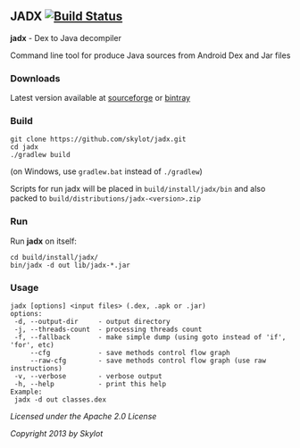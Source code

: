 ## JADX  [![Build Status](https://buildhive.cloudbees.com/job/skylot/job/jadx/badge/icon)](https://buildhive.cloudbees.com/job/skylot/job/jadx/)
**jadx** - Dex to Java decompiler

Command line tool for produce Java sources from Android Dex and Jar files

### Downloads
Latest version available at 
[sourceforge](http://sourceforge.net/projects/jadx/files/) 
or
[bintray](http://bintray.com/pkg/show/general/skylot/jadx/jadx-cli)

### Build

    git clone https://github.com/skylot/jadx.git
    cd jadx
    ./gradlew build
    
(on Windows, use `gradlew.bat` instead of `./gradlew`)

Scripts for run jadx will be placed in `build/install/jadx/bin`
and also packed to `build/distributions/jadx-<version>.zip`

### Run
Run **jadx** on itself:

    cd build/install/jadx/
    bin/jadx -d out lib/jadx-*.jar

### Usage
```
jadx [options] <input files> (.dex, .apk or .jar)
options:
 -d, --output-dir     - output directory
 -j, --threads-count  - processing threads count
 -f, --fallback       - make simple dump (using goto instead of 'if', 'for', etc)
     --cfg            - save methods control flow graph
     --raw-cfg        - save methods control flow graph (use raw instructions)
 -v, --verbose        - verbose output
 -h, --help           - print this help
Example:
 jadx -d out classes.dex
```

*Licensed under the Apache 2.0 License*

*Copyright 2013 by Skylot*
